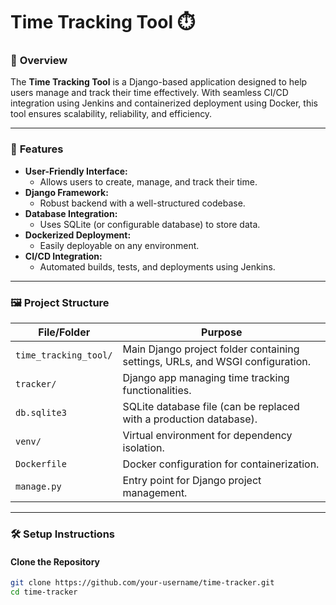 # Time Tracking Tool ⏱️

### 📌 **Overview**
The **Time Tracking Tool** is a Django-based application designed to help users manage and track their time effectively. With seamless CI/CD integration using Jenkins and containerized deployment using Docker, this tool ensures scalability, reliability, and efficiency.

---

### 🎯 **Features**
- **User-Friendly Interface:**
  - Allows users to create, manage, and track their time.
- **Django Framework:**
  - Robust backend with a well-structured codebase.
- **Database Integration:**
  - Uses SQLite (or configurable database) to store data.
- **Dockerized Deployment:**
  - Easily deployable on any environment.
- **CI/CD Integration:**
  - Automated builds, tests, and deployments using Jenkins.

---

### 🖼️ **Project Structure**
| **File/Folder**       | **Purpose**                                                                 |
|------------------------|-----------------------------------------------------------------------------|
| `time_tracking_tool/`  | Main Django project folder containing settings, URLs, and WSGI configuration. |
| `tracker/`             | Django app managing time tracking functionalities.                        |
| `db.sqlite3`           | SQLite database file (can be replaced with a production database).         |
| `venv/`                | Virtual environment for dependency isolation.                             |
| `Dockerfile`           | Docker configuration for containerization.                                |
| `manage.py`            | Entry point for Django project management.                                |

---

### 🛠️ **Setup Instructions**

#### Clone the Repository
```bash
git clone https://github.com/your-username/time-tracker.git
cd time-tracker

